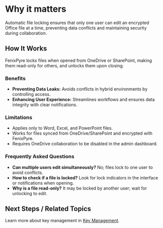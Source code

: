 
# Why it matters

Automatic file locking ensures that only one user can edit an encrypted Office file at a time, preventing data conflicts and maintaining security during collaboration.

## How It Works

FenixPyre locks files when opened from OneDrive or SharePoint, making them read-only for others, and unlocks them upon closing.

### Benefits

- **Preventing Data Leaks:** Avoids conflicts in hybrid environments by controlling access.
- **Enhancing User Experience:** Streamlines workflows and ensures data integrity with clear notifications.

### Limitations

- Applies only to Word, Excel, and PowerPoint files.
- Works for files synced from OneDrive/SharePoint and encrypted with FenixPyre.
- Requires OneDrive collaboration to be disabled in the admin dashboard.

### Frequently Asked Questions

- **Can multiple users edit simultaneously?** No; files lock to one user to avoid conflicts.
- **How to check if a file is locked?** Look for lock indicators in the interface or notifications when opening.
- **Why is a file read-only?** It may be locked by another user; wait for unlocking to edit.

## Next Steps / Related Topics

Learn more about key management in [Key Management](../02-core-concepts/key-mgmt.md).